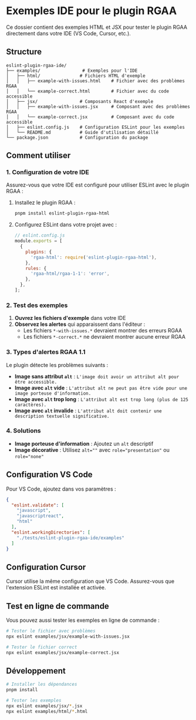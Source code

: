 # Exemples IDE pour le plugin RGAA

Ce dossier contient des exemples HTML et JSX pour tester le plugin RGAA directement dans votre IDE (VS Code, Cursor, etc.).

## Structure

```
eslint-plugin-rgaa-ide/
├── examples/                # Exemples pour l'IDE
│   ├── html/               # Fichiers HTML d'exemple
│   │   ├── example-with-issues.html    # Fichier avec des problèmes RGAA
│   │   └── example-correct.html        # Fichier avec du code accessible
│   ├── jsx/                # Composants React d'exemple
│   │   ├── example-with-issues.jsx     # Composant avec des problèmes RGAA
│   │   └── example-correct.jsx         # Composant avec du code accessible
│   ├── eslint.config.js    # Configuration ESLint pour les exemples
│   └── README.md           # Guide d'utilisation détaillé
└── package.json            # Configuration du package
```

## Comment utiliser

### 1. Configuration de votre IDE

Assurez-vous que votre IDE est configuré pour utiliser ESLint avec le plugin RGAA :

1. Installez le plugin RGAA :
   ```bash
   pnpm install eslint-plugin-rgaa-html
   ```

2. Configurez ESLint dans votre projet avec :
   ```javascript
   // eslint.config.js
   module.exports = [
     {
       plugins: {
         'rgaa-html': require('eslint-plugin-rgaa-html'),
       },
       rules: {
         'rgaa-html/rgaa-1-1': 'error',
       },
     },
   ];
   ```

### 2. Test des exemples

1. **Ouvrez les fichiers d'exemple** dans votre IDE
2. **Observez les alertes** qui apparaissent dans l'éditeur :
   - Les fichiers `*-with-issues.*` devraient montrer des erreurs RGAA
   - Les fichiers `*-correct.*` ne devraient montrer aucune erreur RGAA

### 3. Types d'alertes RGAA 1.1

Le plugin détecte les problèmes suivants :

- **Image sans attribut `alt`** : `L'image doit avoir un attribut alt pour être accessible.`
- **Image avec `alt` vide** : `L'attribut alt ne peut pas être vide pour une image porteuse d'information.`
- **Image avec `alt` trop long** : `L'attribut alt est trop long (plus de 125 caractères).`
- **Image avec `alt` invalide** : `L'attribut alt doit contenir une description textuelle significative.`

### 4. Solutions

- **Image porteuse d'information** : Ajoutez un `alt` descriptif
- **Image décorative** : Utilisez `alt=""` avec `role="presentation"` ou `role="none"`

## Configuration VS Code

Pour VS Code, ajoutez dans vos paramètres :

```json
{
  "eslint.validate": [
    "javascript",
    "javascriptreact",
    "html"
  ],
  "eslint.workingDirectories": [
    "./tests/eslint-plugin-rgaa-ide/examples"
  ]
}
```

## Configuration Cursor

Cursor utilise la même configuration que VS Code. Assurez-vous que l'extension ESLint est installée et activée.

## Test en ligne de commande

Vous pouvez aussi tester les exemples en ligne de commande :

```bash
# Tester le fichier avec problèmes
npx eslint examples/jsx/example-with-issues.jsx

# Tester le fichier correct
npx eslint examples/jsx/example-correct.jsx
```

## Développement

```bash
# Installer les dépendances
pnpm install

# Tester les exemples
npx eslint examples/jsx/*.jsx
npx eslint examples/html/*.html
```